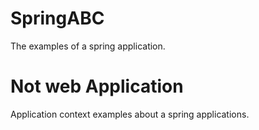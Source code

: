 # SpringABC
The examples of a spring application.
# Not web Application
Application context examples about a spring applications.

